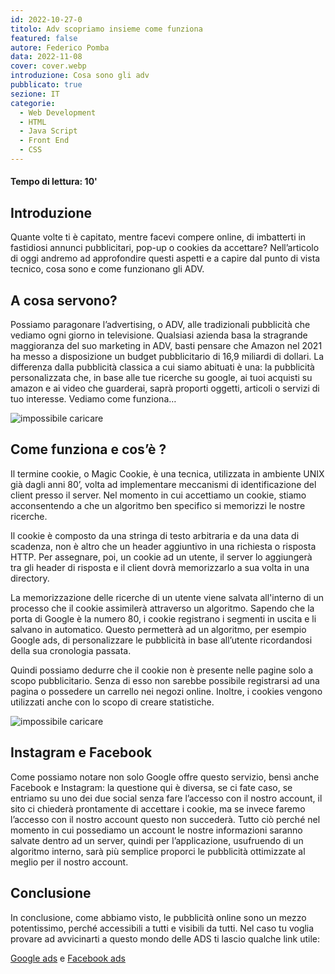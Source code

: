 ```yaml
---
id: 2022-10-27-0
titolo: Adv scopriamo insieme come funziona
featured: false
autore: Federico Pomba
data: 2022-11-08
cover: cover.webp
introduzione: Cosa sono gli adv
pubblicato: true
sezione: IT
categorie:
  - Web Development
  - HTML
  - Java Script
  - Front End
  - CSS
---
```

#### Tempo di lettura: 10'

## Introduzione

Quante volte ti è capitato, mentre facevi compere online, di imbatterti in fastidiosi annunci pubblicitari, pop-up o cookies da accettare?
Nell’articolo di oggi andremo ad approfondire questi aspetti e a capire dal punto di vista tecnico, cosa sono e come funzionano gli ADV.

## A cosa servono?
Possiamo paragonare l’advertising, o ADV, alle tradizionali pubblicità che vediamo ogni giorno in televisione.
Qualsiasi azienda basa la stragrande maggioranza del suo marketing in ADV, basti pensare che Amazon nel 2021 ha messo a disposizione un budget pubblicitario di 16,9 miliardi di dollari.
La differenza dalla pubblicità classica a cui siamo abituati è una: la pubblicità personalizzata che, in base alle tue ricerche su google, ai tuoi acquisti su amazon e ai video che guarderai, saprà proporti oggetti, articoli o servizi di tuo interesse.
Vediamo come funziona…

![impossibile caricare](/img/posts/adv-scopriamo-insieme-come-funziona/imgads.webp)
## Come funziona e cos’è ?
Il termine cookie, o Magic Cookie, è una tecnica, utilizzata in ambiente UNIX già dagli anni 80’, volta ad implementare meccanismi di identificazione del client presso il server.
Nel momento in cui accettiamo un cookie, stiamo acconsentendo a che un algoritmo ben specifico si memorizzi le nostre ricerche.

Il cookie è composto da una stringa di testo arbitraria e da una data di scadenza, non è altro che un header aggiuntivo in una richiesta o risposta HTTP.
Per assegnare, poi, un cookie ad un utente, il server lo aggiungerà tra gli header di risposta e il client dovrà memorizzarlo a sua volta in una directory.

La memorizzazione delle ricerche di un utente viene salvata all'interno di un processo che il cookie assimilerà attraverso un algoritmo.
Sapendo che la porta di Google è la numero 80, i cookie registrano i segmenti in uscita e li salvano in automatico.
Questo permetterà ad un algoritmo, per esempio Google ads, di personalizzare le pubblicità in base all’utente ricordandosi della sua cronologia passata.

Quindi possiamo dedurre che il cookie non è presente nelle pagine solo a scopo pubblicitario. Senza di esso non sarebbe possibile registrarsi ad una pagina o possedere un carrello nei negozi online.
Inoltre, i cookies vengono utilizzati anche con lo scopo di creare statistiche.

![impossibile caricare](/img/posts/adv-scopriamo-insieme-come-funziona/HTTP-Cookie-Google.png)
## Instagram e Facebook
Come possiamo notare non solo Google offre questo servizio, bensì anche Facebook e Instagram: la questione qui è diversa, se ci fate caso, se entriamo su uno dei due social senza fare l’accesso con il nostro account, il sito ci chiederà prontamente di accettare i cookie, ma se invece faremo l’accesso con il nostro account questo non succederà.
Tutto ciò perché nel momento in cui possediamo un account le nostre informazioni saranno salvate dentro ad un server, quindi per l’applicazione, usufruendo di un algoritmo interno, sarà più semplice proporci le pubblicità ottimizzate al meglio per il nostro account.

## Conclusione
In conclusione, come abbiamo visto, le pubblicità online sono un mezzo potentissimo, perché accessibili a tutti e visibili da tutti.
Nel caso tu voglia provare ad avvicinarti a questo mondo delle ADS ti lascio qualche link utile:

<a rel=”nofollow” href="https://ads.google.com/intl/it_it/getstarted/?subid=it-it-ha-aw-sk-c-bau!o3~CjwKCAjw2OiaBhBSEiwAh2ZSPy38T4H4RlGgAOE2aS1kwEhkNZPtkAXEPZYrgxcQsNusnToQiI4xcxoCi5kQAvD_BwE~141571318478~kwd-16138611~18198847414~619031933959&utm_source=aw&utm_medium=ha&utm_campaign=it-it-ha-aw-sk-c-bau!o3~CjwKCAjw2OiaBhBSEiwAh2ZSPy38T4H4RlGgAOE2aS1kwEhkNZPtkAXEPZYrgxcQsNusnToQiI4xcxoCi5kQAvD_BwE~141571318478~kwd-16138611~18198847414~619031933959&gclid=CjwKCAjw2OiaBhBSEiwAh2ZSPy38T4H4RlGgAOE2aS1kwEhkNZPtkAXEPZYrgxcQsNusnToQiI4xcxoCi5kQAvD_BwE&gclsrc=aw.ds">Google ads</a>
e <a rel=”nofollow” href="https://it-it.facebook.com/business/tools/ads-manager">Facebook ads</a>
